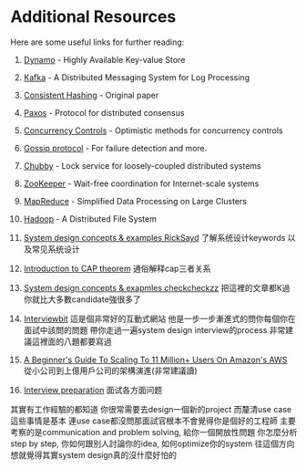 Additional Resources
===

Here are some useful links for further reading:

1. [Dynamo](https://www.allthingsdistributed.com/files/amazon-dynamo-sosp2007.pdf) - Highly Available Key-value Store

2. [Kafka](http://notes.stephenholiday.com/Kafka.pdf) - A Distributed Messaging System for Log Processing

3. [Consistent Hashing](https://www.akamai.com/es/es/multimedia/documents/technical-publication/consistent-hashing-and-random-trees-distributed-caching-protocols-for-relieving-hot-spots-on-the-world-wide-web-technical-publication.pdf) - Original paper

4. [Paxos](https://www.microsoft.com/en-us/research/uploads/prod/2016/12/paxos-simple-Copy.pdf) - Protocol for distributed consensus

5. [Concurrency Controls](http://sites.fas.harvard.edu/~cs265/papers/kung-1981.pdf) - Optimistic methods for concurrency controls

6. [Gossip protocol](http://highscalability.com/blog/2011/11/14/using-gossip-protocols-for-failure-detection-monitoring-mess.html) - For failure detection and more.

7. [Chubby](http://static.googleusercontent.com/media/research.google.com/en/us/archive/chubby-osdi06.pdf) - Lock service for loosely-coupled distributed systems

8. [ZooKeeper](https://www.usenix.org/legacy/event/usenix10/tech/full_papers/Hunt.pdf) - Wait-free coordination for Internet-scale systems

9. [MapReduce](https://static.googleusercontent.com/media/research.google.com/en//archive/mapreduce-osdi04.pdf) - Simplified Data Processing on Large Clusters

10. [Hadoop](http://storageconference.us/2010/Papers/MSST/Shvachko.pdf) - A Distributed File System

11. [System design concepts & examples RickSayd](https://github.com/RickSayd/navigating-system-design) 了解系统设计keywords 以及常见系统设计

12. [Introduction to CAP theorem](http://ksat.me/a-plain-english-introduction-to-cap-theorem) 通俗解释cap三者关系

13. [System design concepts & exapmles checkcheckzz](https://github.com/checkcheckzz/system-design-interview#tips) 把這裡的文章都K過你就比大多數candidate強很多了

14. [Interviewbit](https://www.interviewbit.com/courses/system-design/) 這是個非常好的互動式網站 他是一步一步漸進式的問你每個你在面試中該問的問題 帶你走過一遍system design interview的process 非常建議這裡面的八題都要寫過

15. [A Beginner's Guide To Scaling To 11 Million+ Users On Amazon's AWS](http://highscalability.com/blog/2016/1/11/a-beginners-guide-to-scaling-to-11-million-users-on-amazons.html) 從小公司到上億用戶公司的架構演進(非常建議讀)

16. [Interview preparation](https://www.evernote.com/shard/s576/client/snv?noteGuid=7e58b450-1abe-43a8-bf82-fbf07f1db13c&noteKey=049802174415b418a2e65f75b744ab72&sn=https%3A%2F%2Fwww.evernote.com%2Fshard%2Fs576%2Fsh%2F7e58b450-1abe-43a8-bf82-fbf07f1db13c%2F049802174415b418a2e65f75b744ab72&title=Interview%2BPreparation
) 面试各方面问题

其實有工作經驗的都知道 你很常需要去design一個新的project 而釐清use case這些事情是基本 連use case都沒問那面試官根本不會覺得你是個好的工程師 
主要考察的是communication and problem solving, 給你一個開放性問題 你怎麼分析step by step, 你如何跟別人討論你的idea, 如何optimize你的system 
往這個方向想就覺得其實system design真的沒什麼好怕的 
